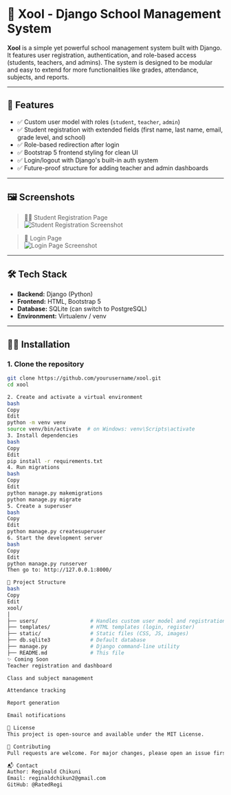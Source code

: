 # 🏫 Xool - Django School Management System

**Xool** is a simple yet powerful school management system built with Django. It features user registration, authentication, and role-based access (students, teachers, and admins). The system is designed to be modular and easy to extend for more functionalities like grades, attendance, subjects, and reports.

---

## 🚀 Features

- ✅ Custom user model with roles (`student`, `teacher`, `admin`)
- ✅ Student registration with extended fields (first name, last name, email, grade level, and school)
- ✅ Role-based redirection after login
- ✅ Bootstrap 5 frontend styling for clean UI
- ✅ Login/logout with Django's built-in auth system
- ✅ Future-proof structure for adding teacher and admin dashboards

---

## 🖼️ Screenshots

> 🧑‍🎓 Student Registration Page  
![Student Registration Screenshot](screenshots/student-register.png)

> 🔐 Login Page  
![Login Page Screenshot](screenshots/login.png)

---

## 🛠️ Tech Stack

- **Backend:** Django (Python)
- **Frontend:** HTML, Bootstrap 5
- **Database:** SQLite (can switch to PostgreSQL)
- **Environment:** Virtualenv / venv

---

## 🧑‍💻 Installation

### 1. Clone the repository

```bash
git clone https://github.com/yourusername/xool.git
cd xool

2. Create and activate a virtual environment
bash
Copy
Edit
python -m venv venv
source venv/bin/activate  # on Windows: venv\Scripts\activate
3. Install dependencies
bash
Copy
Edit
pip install -r requirements.txt
4. Run migrations
bash
Copy
Edit
python manage.py makemigrations
python manage.py migrate
5. Create a superuser
bash
Copy
Edit
python manage.py createsuperuser
6. Start the development server
bash
Copy
Edit
python manage.py runserver
Then go to: http://127.0.0.1:8000/

📁 Project Structure
bash
Copy
Edit
xool/
│
├── users/                 # Handles custom user model and registration
├── templates/             # HTML templates (login, register)
├── static/                # Static files (CSS, JS, images)
├── db.sqlite3             # Default database
├── manage.py              # Django command-line utility
├── README.md              # This file
✨ Coming Soon
Teacher registration and dashboard

Class and subject management

Attendance tracking

Report generation

Email notifications

📜 License
This project is open-source and available under the MIT License.

🤝 Contributing
Pull requests are welcome. For major changes, please open an issue first to discuss what you would like to change or add.

📬 Contact
Author: Reginald Chikuni
Email: reginaldchikun2@gmail.com
GitHub: @RatedRegi
